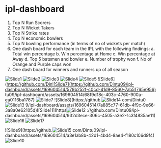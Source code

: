 # ipl-dashboard



1.	Top N Run Scorers
2.	Top N Wicket Takers
3.	Top N Strike rates
4.	Top N economic bowlers
5.	Top N bowling performance (in terms of no of wickets per match)
6.	One dash board for each team in the IPL with the following findings:
a.	Total win percentage 
b.	Win percentage at Home
c.	Win percentage at Away
d.	Top 5 batsmen and bowler
e.	Number of trophy won
f.	No of Orange and Purple caps won
7.	One dash board for winners and runners up of all season 


![Slide1](https://github.com/Dintu09/ipl-dashboard/assets/169604514/ede6c8e9-3395-4e0d-a8c4-4c87babed1b3)
![Slide2](https://github.com/Dintu09/ipl-dashboard/assets/169604514/c0b940be-6d21-4f73-9c74-1abf8f6de499)
![Slide3](https://github.com/Dintu09/ipl-dashboard/assets/169604514/fd7b3701-63f4-4feb-956b-b61a1664f20e)
![Slide4](https://github.com/Dintu09/ipl-dashboard/assets/169604514/16e7d20c-c9a8-43db-975e-bef6e463d590)
![Slide5](https://github.com/Dintu09/ipl-dashboard/assets/169604514/7911632e-5f0c-4c00-bb03-15830f2c1638)
![Slide6](https://github.com/Din![Slide7](https://github.com/Dintu09/ipl-dashboard/assets/169604514/579b252f-c0cd-41d9-8560-7ab51765e956)
tu09/ipl-dashboard/assets/169604514/68f9d18c-403c-4760-900a-ea0116ba1787)
![Slide7](https://github.com/Dintu09/ipl-dashboard/assets/169604514/58e128d2-4278-40f7-a840-62b57b5632e8)
![Slide8](https://github.![Slide14](https://github.com/Dintu09/ipl-dashboard/assets/169604514/53788f94-60a1-4810-88e6-9708db7ade65)
com/Dintu0![Slide13](https://github.com/Dintu09/ipl-dashboard/assets/169604514/7d945876-0342-4637-b6cc-e421bd3d26e3)
9/ipl-dashboard/assets/169604514/7a885c77-61db-4f9c-9e66-3a8a0e62105d)![Slide11](https![Slide12](https://github.com/Dintu09/ipl-dashboard/assets/169604514/e5b1284a-d65b-4245-9dc7-05ae149cb9b5)
://github.com/Dintu09/ipl-dashboard/assets/169604514/932d3ece-306c-4505-a3e2-1c3f4835ae11)
![Slide16](https://github.com/Dintu09/ipl-dashboard/assets/169604514/5283d042-b207-45fb-b5db-b058949048da)
![Slide17](https://github.com/Dintu09/ipl-dashboard/assets/169604514/e9252e19-710b-4f78-8751-a667c74a5ea2)

![Slide9](https://github.![Slide15](https://github.com/Dintu09/ipl-dashboard/assets/169604514/9fcdef0b-b99a-4b7d-8024-7e0307232547)
com/Dintu09/ipl-dashboard/assets/169604514/a3e1ab8b-42d1-4bd4-8ae4-f180c106d9f4)
![Slide10](https://github.com/Dintu09/ipl-dashboard/assets/169604514/4551c380-4016-458b-993a-c4fef09f746b)


